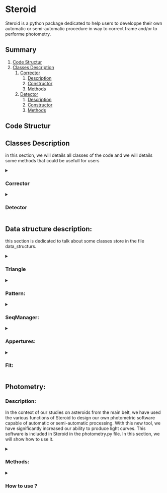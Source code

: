 # Steroid

Steroid is a python package dedicated to help users to developpe their own automatic or semi-automatic procedure in way to correct frame and/or to performe photometry.

  ## Summary
  1. [Code Structur](#code-structure)
  2. [Classes Description](#classes-description)
     1. [Corrector](#corrector)
        1. [Description](#corrector-description)
        2. [Constructor](#corrector-constructor)
        3. [Methods](#corrector-methods)
     2. [Detector](#detector)
        1. [Description](#detector-description)
        2. [Constructor](#detector-constructor)
        3. [Methods](#detector-methods)
      

  

  ## Code Structur <a name="code-structure"></a>


  ## Classes Description <a name="classes-description"></a>

  in this section, we will details all classes of the code and we will details some methods that could be usefull for users

  <details>

  <summary id="corrector"> 
    
  ### Corrector <a name="corrector"></a>
  
  </summary>
  

  **Description:** <a name="corrector-description"></a>

  Astronomical images from the same sequence are rarely aligned with each other. It is common to observe, at best, a drift in both the x and y directions between each image, and at worst, a field rotation. This misalignment can have several origins, but as the  main cause, we can note the type of telescope mount (equatorial or azimuthal), as well as the quality of the mechanics, the presence or absence of guiding, the alignment, a meridian flip, etc. The "Corrector" class is therefore aimed at estimating the drift and the rotation angle between each image in the same sequence. It also provides several functionalities to the user, allowing either simple position correction or direct image correction. In the case of photometric studies, it is preferable not to correct the images directly. Indeed, due to the discrete nature of an image, a rotation of it will introduce undesirable artifacts in the image. In the case of an amateur who simply wants to do astrophotography, it is possible to directly correct the image and apply interpolation to obtain an image without visible artifacts.

  **Constructor:** <a name="corrector-constructor"></a>
  
  ***Corrector(seqManager, flatSeq = None, biasSeq = None, darkSeq = None, exposurKey = None):***
   
  The constructor of the class *Corrector* take, as input: 
  
  -  (mandotory) a sequence of images (see the data structure SeqManager)
  -  (optional) a list of path (list of string) for the flat sequence, a list of path (list of string) for the bias sequence, a list of path (list of string) for the dark sequence and a string which correspond to the fit header key of the exposure (usually exposure is store in fits header under the key EXPOSURE or EXPTIME)


  **Methods:** <a name="corrector-methods"></a>
  
  
   ***getImgShape(idx = 0, idx_HDU = 0):*** 
 
  -  description: return the shape of an image of the sequence
  -  input: (INT) idx of image in the sequence, (INT) idx_HDU in the image
  -  return: (tuple)

  ***getImgCenter(idx_img = 0, idx_HDU = 0):***

  -  description: return the coordinate of the center of an image of the sequence
  -  input: (INT) idx_img of image in the sequence, (INT) idx_HDU in the image
  -  return: (tuple)

  ***getImg(idx = 0):***

  -  description: return an object of type Fit (see data structure Fit)
  -  input: (INT) idx of image in the sequence
  -  return: (Fit)

  ***getData(idx = 0, HDU = 0)***

  -  desciption: return the data of the raw image.
  -  input: (INT) idx of image in the sequence, (INT) idx_HDU in the image
  -  return: (numpy.array)

  ***getReducedData(idx = 0, HDU = 0)***

  -  desciption: return the data of the reduced image.
  -  input: (INT) idx of image in the sequence, (INT) idx_HDU in the image
  -  return: (numpy.array)
  
  ***getHeader(idx = 0, HDU = 0):***
  
  -  desciption: return the header of the image at idx in the sequence.
  -  input: (INT) idx of image in the sequence, (INT) idx_HDU in the image
  -  return: (STRING)

  ***histogram(idx = 0 , idx_HDU = 0):***
  
  -  desciption: return the histogram of the image at idx in the sequence and at the HDU idx.
  -  input: (INT) idx of image in the sequence, (INT) idx_HDU in the image
  -  return: (numpy.array) histogram, (numpy.array) bin edgesarray (see numpy.histogram)

  ***getStarsListOfImg(idx):***

  -  desciption: return the position of stars detected at the iamge idx.
  -  return: (numpy.array) stars position

  ***computeImagesCorrection(offsetTreshStarsDetection = 0, treshOnReduced = False)***

  -  description: compute the drift and the angle of rotation for each images of the sequence and store them in two list of lengh = to the sequence lengh
  -  input: (FLOAT) a offset that can be add to adjust treshold value. (BOOLEAN) if the treshold should be estimated on reduced images or raw
    
  ***medDrif(idx):***

  - description: drift is estimated between all stars detected. this function return the median value of the image at idx
  - input: (INT) idx of image in the sequence
  - oupt: (array) 2d arry of drift in both axis

  ***avgDrif(idx):***

  - description: drift is estimated between all stars detected. this function return the average value of the image at idx
  - input: (INT) idx of image in the sequence
  - oupt: (array) 2d arry of drift in both axis

  
   ***medAng(idx):***

  - description: angle is estimated between all stars detected. this function return the median value of the image at idx
  - input: (INT) idx of image in the sequence
  - oupt: (FLOAT) angle of rotation

  ***avgAng(idx):***

  - description: angle is estimated between all stars detected. this function return the average value of the image at idx
  - input: (INT) idx of image in the sequence
  - oupt: (FLOAT) angle of rotation

  ***correctStarsFromRot(arrayToCorrect, idx, coefMultAngle = -1)***

  -   description: according to a given array of positions, this function will correct each position according to the drif and angle of the image idx. The coefMultAngle take 1 or -1 and only give the direction of rotation. (different value frome 1 or -1 will influence the angle of rotation)
  -   input: (2d array) array of position to correct, (INT) idx of image for which to correct, (INT) coeficient multiply to the angle
  -   return: (2d array) new position of objects located at positions arrayToCorrect, according to the image idx drift and angle.

  ***correctedImg(idx = 0, HDU_idx = 0):***

  -  desciption: return the image corrected
  -  input: (INT) idx of image in the sequence, (INT) idx_HDU in the image
  -  return: (numpy.array) the corrected image

  ***getSuperImg(idx_ims = None, HDU_idx = 0):***

  -  desciption: return the average combination of all images of the sequence (after correction)
  -  input: (INT) idx of image in the sequence, (INT) idx_HDU in the image
  -  return: (numpy.array) the combined image

  ***rejectBadData():***

  - description: reject all data where drift and/or angle was not found

 ***imshowstar(idx = 0):***

 -  description: method to display image at idx and show objects detected
 -  input: (INT) idx of the image in the sequence
 
***checkPatterns(idxOfImage = 0, patidx = None):***

-  description: method to display image idx and, if patterns idx (patidx) set to None, will show all patterns. If patterns idx set to a value, will only show the pattern selected
-  input: (INT) idxOfImage image idex in the sequence. (INT) patidx index of the patterns of all patterns of the image. If set to None, will show all patterns

 </details id="detector">

  <details>

  <summary> 
    
  ### Detector <a name="detector"></a>
  
  </summary>
 


**Description:** <a name="detector-description"></a>

This class is dedicated to detect moving object. it's internaly stor a list of moving objects position and and other list of their speed along x and y axis. with inital poistions and speed, it's easy to determine the position of moving objects on each frames.


**Constructor:** <a name="detector-constructor"></a>

***Detector(imageSeq, flatSeq = None, biasSeq = None, darkSeq = None):***

 The constructor of the class *Detector* take, as input: 
  
  -  (mandotory) a list of path (list of string) of the main image sequence
  -  (optional) a list of path (list of string) for the flat sequence, a list of path (list of string) for the bias sequence and a list of path (list of string) for the dark sequence.

**Methods:** <a name="detector-methods"></a>

***computeImagesCorrection(offsetTreshStarsDetection = 0, treshOnReduced = False)***

  -  description: call the function computeImagesCorrection from *Corrector* than reject all bad data (without drift or/and angle values detected)
  -  input: (FLOAT) a offset that can be add to adjust treshold value. (BOOLEAN) if the treshold should be estimated on reduced images or raw

***findAsteroid(offsetTreshAstsDetection = 0, treshOnReduced = False, eps = 2):***

  -  description: will find slow moving object based on method comparing present object or not from one of the first and one of the last frame of the sequence. To help to not overdetect to much, this algorythm is helped by a convolutional neural network based on AlexNet. This method will feed a list of moving object position on the initial frame and a list a object speed along x and y axis.
  -  input: (FLOAT) a offset that can be add to adjust treshold value. (BOOLEAN) if the treshold should be estimated on reduced images or raw. (INT) epsilon which correspond to the tolerence

***fasterAst():***

  - description: return the index of the faster moving object
  - return: (INT) the index of the faster asteroid in the list

***slowestAst():***

  - description: return the index of the slowest moving object
  - return: (INT) the index of the slowest asteroid in the list

***getAstPositionAtImg(idx):***

  - description: return the position of moving objects on the image at the idx
  - input: (INT) idex of the image where to get positions
  - return: (numpy.array) array of moving objects position

***nofa():***

  - description: return the number of moving object detected
  - return: (INT) number of moving object detected

***astSpeed(idx = 0):***

  - description: return the speed of moving objects on the image at the idx
  - input: (INT) idex of the image where to get positions
  - return: (numpy.array) array of speed on x and y axis of moving objects


</details>

## Data structure description:

this section is dedicated to talk about some classes store in the file data_structurs. 

<details>

  <summary> 
    
  ### Triangle
  
  </summary>



**Description:**

This class store 3 stars and represent a triangle. this class overload the addition, substraction, division, multiplication, comparaison et also \_\_str\_\_

**Constructor:**

***Triangle(s1, s2, s3, eps = 2):***

s1, s2 and s2 are (numpy.array). eps is a tolerence used in the \_\_eq\_\_ to estimate if two triangles are equal or not


**Methods:**

***d1():***

-  description: return the eucledian distance between s1 and s2
-  return: (FLOAT) distance between s1 and s2

***d2():***

-  description: return the eucledian distance between s1 and s3
-  return: (FLOAT) distance between s1 and s3

  
***d3():***

-  description: return the eucledian distance between s2 and s3
-  return: (FLOAT) distance between s2 and s3

***buildVect():***

- desciption: build tree vector v1, v2 and v3 between (s1, s2) , (s1, s3) and (s2, s3)
- return (numpy.array, numpy.array, numpy.array) three vector v1, v2 and v3

***getRotationAngle(other):***

-  description: compute the angle between the triangle and an other one. Cauntion!!! this method do not check if both triangles are the same
-  input: (Triangle) an other triangle
-  return: (FLOAT) the angle of rotation between both tirangles


***computeDistance(other):***

-  description: return the mean distance between the triangle and an other
-  input: (Triangle) and othee triangle
-  return: (numpy.array) mean distance in x and y of both triangles

***correctRot(angle, center):***

- description: rotate the position of s1, s2 and s3 of an angle according to a center of rotation
- input: (FLOAT) angle of rotation, (numpy.array) position of the center of rotation

</details>

<details>

  <summary> 
    
  ### Pattern:
  
  </summary>



**Desciption:**

this class store Triangles as a pattern. the addition, substraction, multiplication, division, comparaison and \_\_str\_\_ are overloaded

**Constructor**

***Pattern(t1, t2, t3, t4, t5):***

t1, t2, t3, t4 and t5 are Triangle object (see the datastructure class *Triangle*)

**Methods:**

***computeDistance(other):***

-  description: compute the mean distance between two Pattern
-  input: (Pattern) an other pattern to compute distance
-  return: (numpy.array) mean distance in x and y between the two pattern

***computeAngle(other):***

- description: compute the angle of rotation between two patterns
- input: (Pattern) and other pattern
- return: (FLOAT) angle of rotation between the two pattern


***correctRot(angle, center):***

-  description: rotate t1, t2, t3, t4 and t5 of an angle according to a center of rotation
-  input: (FLOAT) angle of rotation, (numpy.array) position of the center of rotation

</details>

<details>

  <summary> 
    
  ### SeqManager:
  
  </summary>



**Description:**

this class store list of images path from a same sequence

**Constructor:**

***SeqManager(seq):"""

seq is just a list of path of raw images (STRING)

**Methods:**

***getPath(idx):***

-  description: return the path of the image at idx
-  input: (INT) idx of the image of interest in the sequence
-  return: (STRING) return the path of the image

***getFileName(idx):***

-  description: return the name of the image at idx
-  input: (INT) the idx of the image of interest in the sequence
-  return: (STRING) the name of the image

***getImg(idx = 0):***

-  description: return on object *Fit* of the image at idx
-  input: (INT) idx of the image of interest
-  return: (Fit) a data structure of type Fit

***getHDU(idx = 0, HDU = 0):***

-  description: return the HDU of the image idx
-  input: (INT) idx of the image. (INT) HDU index
-  return (astropy.io.fits.hdu.image.PrimaryHDU) HDU of the image idx

***getInfo(idx = 0):***

- description: display info of the image at idx
- input: (INT) idx of the image of interest

***getHeader(idx = 0, HDU = 0):***

-  description: retunr the header at the HDU and at the image idx
-  input: (INT) idx of image, (INT) index of the HDU of the image at idx
-  return: (astropy.io.fits.header.Header) header of the image idx at the hdu

***getExpo(idx, key, HDU = 0):***

-  description: return the exposure from the header of the image at idx and hdu. the exposure is determine according to the key
-  input: (INT) idx of the image of interest, (STRING) key in the header corresponding to the exposure, (INT) hdu index
-  return: (FLOAT) exposure

***getData(idx = 0, idx_HDU = 0):***

-  description: return the image idx and idx of hdu as array
-  input: (INT) index of the image of interest, (INT) idex of HDU
-  return: (numpy.array) the image

***getCenter(idx_img = 0, idx_HDU = 0):***

-  description: return the center of an image at idx and of HDU
-  input: (INT) image idex, (INT) image HDU
-  return: (numpy.array) coordinate of the center of the image at idx and at hdu

***getImgShape(idx = 0, idx_HDU = 0):***

-  description: return the shape of the image at idx and at hdu
-  intput: (INT) index of the image of interest. (INT) HDU index
-  return: (TUPLE) image shape

***getTime(key, forma, idx = 0, HDU = 0):***

-  description: get the time of the image at idx and hdu from the header using the key and forma. if in the header, the time is store as julian day, (exemple: JD=2458780) then key = JD and forma=JD. For more format, refere to Time.FORMATS from astropy.time
-  input: (STRING) key of the time in the header, (STRING) format of the time in the header (refere to Time.FORMATS from astropy.time), (INT) idx of the image, (INT) idx of HDU
-  return: (astropy.time.core.Time) time of the image

***pop(idx = -1):***

-  description: delete an image at the position idx from the sequence. by default idx is set to -1 so the last image is delete
-  input: (INT) idx of image to delete

***histogram(idx = 0, idx_HDU = 0):***

-  description: return the histogram of the image idx and hdu at idx_hdu
-  input: (INT) index of the image of interest, (INT) idx of the HDU
-  return: (numpy.array) histogram, (numpy.array) bin edgesarray (see numpy.histogram) 

</details>

<details>

  <summary> 
    
  ### Appertures:
  
  </summary>

**Description:** <a name="datastruct-appertures-desciption"></a>

this data structure is dedicated to manage appertures. It's take as input a 2D numpy.array of appertures positions with appertures sizes and can manage the photometry

**Constructor:** <a name="datastruct-appertures-constructor"></a>

***Appertures(positions, idxOfStars = None, r = 3, ri = 6, re = 8):*** 

-  positions: 2D (NUMPY.ARRAY) of position of appertures of all objects. first rows should be targets and last rows should be reference stars for differential photometry if needed.
-  idxOfStars: (INT) index of the row in positions where references stars appertures positions are stores.
-  r: (FLOAT) inner radius of appertures
-  ri: (FLOAT) radius of the death area of appertures
-  re: (FLOAT) radius of the backgroud apperture

**Methods:** <a name="datastruct-appertures-methods"></a>

***photom(img, key, forma, center = False, exposure = None):***

-  desciption: perform the photometry and allow users to center the time at mid of exposure if time in the header is set at the beginning of exposure
-  input: - img: (FIT) FIT object of the image use for the photometry \
  &emsp;&emsp;&ensp; - key: (STRING) Keyword of the time in the header \
  &emsp;&emsp;&ensp; - forma: (STRING) format of the time in the header \
  &emsp;&emsp;&ensp; -  center: (BOOLEAN) set to true to center the time in case if the time in header was took at the beginning of exposure. \
  &emsp;&emsp;&ensp; -  exposure: (FLOAT) exposure time  
-  output : (astropy.table.table.QTable) resume of the photometry
  
</details>


<details>

  <summary>

  ### Fit: <a name="datastruct-fit"></a>
    
  </summary>


  **Description:** <a name="datastruct-fit-description"></a>

  this structure is dedicated to manage fit images. a lot of methods are also done to manage operation on images

  **Constructor:** <a name="datastruct-fit-constructor"></a>

  ***Fit(path, dark = 0, flat = 1, bias = 0, darkExp = None, exposurKey = None):***

  -  path: (STRING) path of the image in the user's system
  -  dark: (NUMPY.ARRAY) master dark
  -  flat: (NUMPY.ARRAY) master flat
  -  bias: (NUMPY.ARRAY) master bias
  -  darkExp: (FLOAT) exposure of dark images
  -  exposurKey: (STRIGN) the key in the header where exposure is store

  **Methods** <a name="datastruct-fit-methods"></a>

  ***getHDU(i = 0):***

  -  description: get HDU of the image i
  -  input: (INT) idx of the HDU to get
  -  return: (astropy.io.fits.hdu.image.PrimaryHDU) 

  ***getInfo():***

  -  description: print information of the image

  ***getHeader(HDU = 0):***

  -  description: get the header of the HDU
  -  input: (INT) DHU index
  -  return: (astropy.io.fits.header.Header)

  ***getExposure(self, key, HDU = 0):***

  -  description: get the exposure
  -  input: (STRING) key in the header corresponding to the exposure, (INT) index of the HDU of interest
  -  output: (FLOAT)

  ***getTime(key, forma, HDU = 0):***

  -  description: get the time from the header
  -  input: (STRING) key in the header corresponding to the time, (STING) forma of thet time store in the header, (INT) index of the HDU of interest
  -  output: (FLOAT)

  ***getData(idx_HDU = 0):***

  -  description: get the image data as a matrice
  -  input: (INT) idx of HDU of interest
  -  output: (NUMPY.ARRAY) matrice of the image

  ***getReducedData(HDU = 0):***

  -  description: get the reduced image data as a matrice
  -  input: (INT) idx of HDU of interest
  -  output: (NUMPY.ARRAY) matrice of the reduced image

  ***getCenter(idx_HDU = 0):***

  -  description: return the center of the image
  -  input: (INT) idx of the HDU of interest
  -  output: (TUPLE)

  ***getShape(idx_HDU = 0):***

  -  description: get the shape of the image
  -  input: (INT) idx of the HDu of interest
  -  output: (numpy.ndarray)

  ***getTresh(reduced = False, display = False):***

  -  description: method to automaticly determine the best treshold value to binarize the image
  -  input: (BOOLEAN) if set to true will evaluate treshold on reduced frame, (BOOLEAN) if set to true, will plot informations to help to debug
  -  output: (FLOAT) treshold value 


  ***findStars(tresh = None, onReduced = False):***

  -  description: find all object (not only stars) present on frames
  -  input: (float) treshold value. If set to None, will be set to 1.5*median, (BOOLEAN) if set to true will find object on reduced frame
  -  output: (NUMPY.ARRAY) x,y coordinates of object center in the frame

  ***histogram(idx_HDU = 0):***

  -  description: compute histogram of the HDU of interest
  -  input: (INT) idx of HDU of interest
  -  output: (TUPLE(NUMPY.ARRAY, NUMPY.ARRAY)) the first array correspond to the histogram and the second to the bin_edges (see https://numpy.org/doc/stable/reference/generated/numpy.histogram.html).

  ***reducedHistogram(idx_HDU = 0):***

  -  description: compute histogram of the HDU of interest on reduced frame
  -  input: (INT) idx of HDU of interest
  -  output: (TUPLE(NUMPY.ARRAY, NUMPY.ARRAY)) the first array correspond to the histogram and the second to the bin_edges (see https://numpy.org/doc/stable/reference/generated/numpy.histogram.html).

</details>


## Photometry:


### Description:

In the context of our studies on asteroids from the main belt, we have used the various functions of Steroid to design our own photometric software capable of automatic or semi-automatic processing. With this new tool, we have significantly increased our ability to produce light curves. This software is included in Steroid in the photometry.py file. In this section, we will show how to use it.


<details>

  <summary> 
    
  ### Methods:
  
  </summary>


**Constructor:**

***Photometry(detector = None)***

Photometry take only one optional paramters of type (Detector). Why optional? because *Photometry* also include some functions to save photometry but also some function to load. Indeed if users want to rework on some lightcurves already processed they don't need to redo all the work. *Photometry* can reload previous lightcurves. In this kind of situation, user don't need any *Detector* as the photometry was already done. He just need to build an empty *Photometry* object and use the method ***readCsv(path)***.

**Methods:**

***start(nbOfStars, center = True, maxVal = 30000, starPassageOfs = 15000)***

- description: launch the photometry according to some input parameters
- input: (INT) number of reference stars (only in case of automatic procedure), (BOOLEAN) center or not appertures of center of brightness, (FLOAT) maximum value that automatic reference stars automaticly selected should not overstep. (FLOAT) the threshold to detect stars in the context of stars passages

***plotDif(refS = 0, ast = -1, yRange = None, binning = 1, resc = True, forma = 'jd', xtick = None, inMag = True, rmExtremPoint = False, cStd = 2, deg = 4, displayRmFit = False, starPassage = False, markerSize = 100, lineWidths = 5)*** 

- description: Perform plot of differential photometry
- input: - (INT) refS is the index of the star selected as reference \
  &emsp;&emsp;&ensp; - (INT) ast is, in the case of multiple asteroids, the index of the asteroid that we want to plot. \
  &emsp;&emsp;&emsp;&ensp;  If set to -1 all asteroids will be plot  \
  &emsp;&emsp;&ensp; - (list) yRange range of y axis \
  &emsp;&emsp;&ensp; - (INT) binning. use to bin lightcurve. automaticly choose if set to -1 \
  &emsp;&emsp;&ensp; - (BOOLEAN) resc. rescale stars lightcurves close to asteroid's lightcurves \
  &emsp;&emsp;&ensp; - (STRING) forma. format of the time.  refere to Time.FORMATS from astropy.time \
  &emsp;&emsp;&ensp; - (array) xticks. new x ticks \
  &emsp;&emsp;&ensp; - (BOOLEAN) inMag. if True, y axis display in magnitude. if False. Y axis display in instrumental flux. \
  &emsp;&emsp;&ensp; - (BOOLEAN) rmExtremPoint. if True, will remove extreme points. To remove extrem points, the \
  &emsp;&emsp;&emsp;&ensp; algorythm will fit a polynome then normalise asteroid's lightcurves with the polynome. \
  &emsp;&emsp;&emsp;&ensp;  each points out of [median - C x Std, median + C x Std] are removed \
  &emsp;&emsp;&ensp; - (FLOAT) cStd. this correspond de C. \
  &emsp;&emsp;&ensp; - (INT) deg. Degree of the polynome. \
  &emsp;&emsp;&ensp; - (BOOLEAN) displayRmFit. if True, display more plot to monitore rmExtremPoint. \
  &emsp;&emsp;&ensp; - (BOOLEAN) starPassage. if True, will remove star's passages \
  &emsp;&emsp;&ensp; - (INT) markerSize. Correspond to the size of marker \
  &emsp;&emsp;&ensp; - (INT) lineWidths. Correspond to the thickness of marker 

***toDat(path, filename, binning = 1, forma = 'mjd', refS = -1, deg = 4, cStd = 2, displayRmFit = False)***

-  description: write files with extention .1, .2, .3 and .4. for each of them, the first column is the time. for others columns .1 correspond to data in instrumatal flux, .2 correspond to data in magnitude, .3 correspond to differential photometry and .4 correspond to differential photometry with averaged references star.
- input: (STRING) path correspond to the path where to save those files. (STRING) correspond to the name to give to files. Other parameters are the same than ***plotDif***.

***log(path, name = "log.txt")***
  
- description: will write a log file with information on: - data rejected, - star passages data, fwhm detected on each frames...
- input: (STRING) path to save the log file. (STRING) name give to the log file. do not forget the extention


***toGif(path)***

- description: toGif write a .gif image of all frames with appertures.
- input: (STRING) path + file name with extention (ex: r"C:/.../myGif.gif")

***toCsv(path)***

- description: write a csv file which summery the photometry. It's can be use as a backup with the method ***readCsv*** (see below).
- input: (STRING) path + file name with extention (ex: r"C:/.../myCsv.csv")
  
***readCsv(path)***   

- description: load a csv file produced with the method ***toCsv***. can be use to rework plots
- input: (STRING) path + file name with extention (ex: r"C:/.../myCsv.csv")

***showAp(idx)***

- description: display the image at idx and show appertures position
- intput: (INT) idx: index of the image in the image sequence

***checkBox(ofs)***

- description: display one of the first image of the sequence and show asteroids position at the begining and at the end of the sequence, plus boxes vertices, plus all object detected inside the boxe (BUT NOT ASTEROIDS)
- input: (FLOAT) ofs: offset add to treshold to detect objects. To debug star passages, should be identic to the starPassageOfs parameter of the *start* method.

</details>


<details>

  <summary> 
    
  ### How to use ?
  
  </summary>




**First step:**

The first thing to use photometry is to import it:

    from photometry import Photometry

*Photometry* object constructor take, as an optional parameter, an object *Detector*. 

If the photometry was not yet done, then the users need to provide an object *Detector*. It is therefore important to include it:

    from detector import Detector


**Second step:** 

The next step is to build an object *Detector* (constructor is describ in the [Detector](#detector) section). To do this, we will use glob

     import glob

an exemple of a piece of code that can be use to build an object *Detector*:

  ~~~

#-----------set up all list of path for the raw data and bias, dark and flat data--------------

    path = r"C:\...\directory_of_your_data/"
   
    seq = glob.glob(path + "*target_repetable_name_pattern*.f*t*") #return a list of path of all file which contain target_repetable_name_pattern in their name
 
    dark = glob.glob(path + "*dark_repetable_name_pattern*.f*t*") #return a list of path of all file which contain dark_repetable_name_pattern in their name
    flat = glob.glob(path + "*flat_repetable_name_pattern*.f*t*") #return a list of path of all file which contain flat_repetable_name_pattern in their name
    bias = glob.glob(path + "*bias_repetable_name_pattern*.f*t*") #return a list of path of all file which contain bias_repetable_name_pattern in their name

#-----------------------check if bias, dark and flat data was found-----------------------------

    if len(dark) == 0:        # Check if dark data was found. If not, set up dark variable to the optional default value of Detector attribute darkSeq 
        dark = None
        print('DARK EMPTY')
    if len(bias) == 0:        # Check if bias data was found. If not, set up dark variable to the optional default value of Detector attribute biasSeq 
        bias = None
        print('BIAS EMPTY')
    if len(flat) == 0:        # Check if flat data was found. If not, set up dark variable to the optional default value of Detector attribute flatSeq 
        flat = None
        print('FLAT EMPTY')

#-------------------construct Detector object----------------------------------------------------

    d = Detector(seq, flatSeq = flat, biasSeq = bias , darkSeq = dark)
  ~~~

**Third step:**

The next step is to launch *Detector* methods to correct images and to detect asteroids:

    d.computeImagesCorrection(offsetTreshStarsDetection = 0, treshOnReduced = False)
    d.findAsteroid(offsetTreshAstsDetection = 0, treshOnReduced = False, eps = 2)

***computeImagesDrift*** could me internally called in ***findAsteroid*** but we choose to let it like this to give more flexibility to users. Indeed, In this process, ***computeImagesDrift*** will take more time has it has to detect stars from all images of the sequence. Also it's the proccesse the less sensitive to the detection treshold. Indeed, it's only need 5 common stars on each frames to be able to correct images. According to this, users can earn time of execution setting up a high value of **offsetTreshStarsDetection**. For the same reason, **treshOnReduced** can be set to False.  

On the other hand, ***findAsteroid*** is really sensityve to the data quality and to the treshold. More close to the optimal value the treshold will be and better the algorythm will perform. Therefor **offsetTreshStarsDetection** should be small for small adjustement and **treshOnReduced** should be set to True.

**Fourth step**

The final step is to build an object *Photometry* and to launch the photometric processe.

    phot = Photometry(d)
    phot.start(nbOfStars, center = True, maxVal = 30000, starPassageOfs = 15000)

**nbOfStars** is mandatory for now but it's only used in the case that you choose automatic reference stars selection. It's the number of reference stars that the code will search. 

**center** is a boolean and is a paramter to allow the code to center appertures on the "center of intensity" (in reference to the center of masse equation where the masse was changed by the intensity of pixels) or not. To be clear, apperture position will all time be set according to the initial positions, to the image drift and angle of rotation and for moving object, to the speed. But, if center is set to true, after placing all appertures, the code will simply perform a centring. In case of starpassages, the apperture will probably stay fixe on the stars the time that the astroid will pass in front but after, it will come back centred on the asteroid when the star will leave the apperture feild. Moreover, with the algorythm set up to delete stars passages, all the time where the apperture will stay focuse on the star will not be present on the final lightcurve.

**maxVal** correspond to the maximum value that reference stars automaticly select should not overstep.

**starPassageOfs** have the same function as **treshOnReduced** for objects and methodes dedicated to detect objects. This one is dedicated to stars Passages detection. It's, by default, set to 15000, which detect only bright stars but can be set much lower to detect fainter stars.



**Conclusion**

The final code should look like this:

 ~~~

from photometry import Photometry
from detector import Detector

import glob

#-----------Set up all list of path for the raw data and bias, dark and flat data--------------

path = r"C:\...\directory_of_your_data/"
   
seq = glob.glob(path + "*target_repetable_name_pattern*.f*t*") 

dark = glob.glob(path + "*dark_repetable_name_pattern*.f*t*") 
flat = glob.glob(path + "*flat_repetable_name_pattern*.f*t*")
bias = glob.glob(path + "*bias_repetable_name_pattern*.f*t*") 


if len(dark) == 0:      
   dark = None
   print('DARK EMPTY')
if len(bias) == 0:        
   bias = None
   print('BIAS EMPTY')
if len(flat) == 0:        
   flat = None
   print('FLAT EMPTY')

#-------------------Construct Detector object----------------------------------------------------

d = Detector(seq, flatSeq = flat, biasSeq = bias , darkSeq = dark)

#----------------Estimate images correction and perform asteroids detection----------------------

d.computeImagesCorrection(offsetTreshStarsDetection = 0, treshOnReduced = False)
d.findAsteroid(offsetTreshAstsDetection = 0, treshOnReduced = False, eps = 2)

#---------------Construct Photometry object and launch the photometry----------------------------

phot = Photometry(d)
phot.start(nbOfStars = 3, center = True, maxVal = 30000, starPassageOfs = 15000)

phot.plotDif(refS = 0, ast = -1, yRange = None, binning = 1, resc = True, forma = 'jd', xtick = None, inMag = True, rmExtremPoint = False, cStd = 2, deg = 4, displayRmFit = False, starPassage = False, markerSize = 100, lineWidths = 5)

 ~~~

**Caution:** in case where users use semi-automatic procedures, the selection on images are done with the left click and when selection is finish press the right click.


</details>
